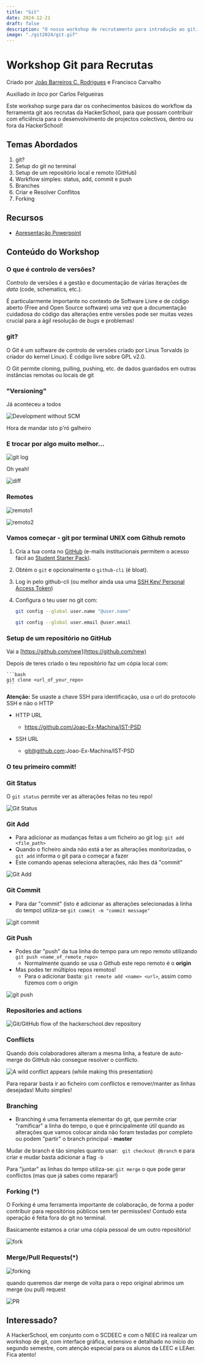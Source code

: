 ```yaml
---
title: "Git"
date: 2024-12-21
draft: false
description: "O nosso workshop de recrutamento para introdução ao git. It ain't that pretty but gets the job done!"
image: "./git2024/git.gif"
---
```


# Workshop Git para Recrutas

Criado por [João Barreiros C. Rodrigues](https://jbcr.pt) e Francisco Carvalho

Auxiliado _in loco_ por Carlos Felgueiras 

Este workshop surge para dar os conhecimentos básicos do workflow da ferramenta git aos recrutas da HackerSchool, para que possam contribuir com eficiência para o desenvolvimento de projectos colectivos, dentro ou fora da HackerSchool!


## Temas Abordados

1. git?
2. Setup do git no terminal
3. Setup de um repositório local e remoto (GitHub)
4. Workflow simples: status, add, commit e push
5. Branches
6. Criar e Resolver Conflitos
7. Forking

## Recursos

* [Apresentação Powerpoint](./presentation.pdf)

## Conteúdo do Workshop

### O que é controlo de versões?

Controlo de versões é a gestão e documentação de várias iterações de _data_ (code, schematics, etc.).

É particularmente importante no contexto de Software Livre e de código aberto (Free and Open Source software) uma vez que a documentação cuidadosa do código das alterações entre versões pode ser muitas vezes crucial para a ágil resolução de _bugs_ e problemas!

### git?

O Git é um software de controlo de versões criado por Linus Torvalds (o criador do kernel Linux).
É código livre sobre GPL v2.0.

O Git permite cloning, pulling, pushing, etc. de dados guardados em outras instâncias remotas ou locais de git

### "Versioning"

Já aconteceu a todos

![Development without SCM](./noGit.png)

Hora de mandar isto p'ró galheiro

### E trocar por algo muito melhor...

![git log](./gitLog.png)

Oh yeah!

![diff](./gitDiff.png)


### Remotes

![remoto1](./git_remote_1.png)

![remoto2](./git_remote_2.png)

### Vamos começar - git por terminal UNIX com Github remoto

1. Cria a tua conta no [GitHub](https://github.com) (e-mails institucionais permitem o acesso fácil ao [Student Starter Pack](https://education.github.com/pack)).
2. Obtém o `git` e opcionalmente o `github-cli` (é bloat).
3. Log in pelo github-cli (ou melhor ainda usa uma [SSH Key/ Personal Access Token](https://github.com/github/docs/blob/main/content/authentication/connecting-to-github-with-ssh/generating-a-new-ssh-key-and-adding-it-to-the-ssh-agent.md))
4. Configura o teu user no git com:

	```bash
	git config --global user.name "@user.name" 

	git config --global user.email @user.email
	```

### Setup de um repositório no GitHub

Vai a [https://github.com/new](https://github.com/new) 

Depois de teres criado o teu repositório faz um cópia local com:

	```bash
	git clone <url_of_your_repo>
	```
**Atenção:** Se usaste a chave SSH para identificação, usa o url do protocolo SSH e não o HTTP

- HTTP URL
	- https://github.com/Joao-Ex-Machina/IST-PSD

- SSH URL
	- git@github.com:Joao-Ex-Machina/IST-PSD

### O teu primeiro commit!

### Git Status

O `git status` permite ver as alterações feitas no teu repo!

![Git Status](./gitStatus.png)


### Git Add

- Para adicionar as mudanças feitas a um ficheiro ao git log: `git add <file_path>` 
- Quando o ficheiro ainda não está a ter as alterações monitorizadas, o `git add` informa o git para o começar a fazer
- Este comando apenas seleciona alterações, não lhes dá "commit"

![Git Add](./gitAdd.png)


### Git Commit
- Para dar "commit" (isto é adicionar as alterações selecionadas à linha do tempo) utiliza-se `git commit -m "commit message"`

![git commit](./gitCommit.png)

### Git Push
- Podes dar "push" da tua linha do tempo para um repo remoto utilizando `git push <name_of_remote_repo>`
    - Normalmente quando se usa o Github este repo remoto é o **origin**
- Mas podes ter múltiplos repos remotos!
    - Para o adicionar basta: `git remote add <name> <url>`, assim como fizemos com o origin

![git push](./gitPush.png)

### Repositories and actions

![Git/GitHub flow of the hackerschool.dev repository](./git-transportHS.png)

### Conflicts

Quando dois colaboradores alteram a mesma linha, a feature de auto-merge do GitHub não consegue resolver o conflicto.

![A wild conflict appears (while making this presentation)](./conflict.png)

Para reparar basta ir ao ficheiro com conflictos e remover/manter as linhas desejadas! Muito simples!


### Branching
+ Branching é uma ferramenta elementar do git, que permite criar "ramificar" a linha do tempo, o que é principalmente útil quando as alterações que vamos colocar ainda não foram testadas por completo ou podem "partir" o branch principal - **master**

Mudar de branch é tão simples quanto usar: ` git checkout @branch` e para criar e mudar basta adicionar a flag `-b`

Para "juntar" as linhas do tempo utiliza-se: `git merge` o que pode gerar conflictos (mas que já sabes como reparar!)

### Forking (*)

O Forking é uma ferramenta importante de colaboração, de forma a poder contribuir para repositórios públicos sem ter permissões! Contudo esta operação é feita fora do git no terminal.

Basicamente estamos a criar uma cópia pessoal de um outro repositório!

![fork](./forkBtn.png)

### Merge/Pull Requests(*)

![forking](./forking2.png)

quando queremos dar merge de volta para o repo original abrimos um merge (ou pull) request

![PR](./PR.png)


## Interessado?

A HackerSchool, em conjunto com o SCDEEC e com o NEEC irá realizar um workshop de git, com interface gráfica, extensivo e detalhado no início do segundo semestre, com atenção especial para os alunos da LEEC e LEAer. Fica atento!
